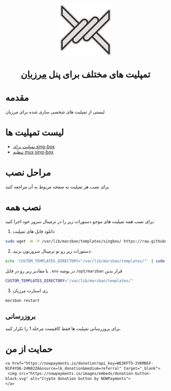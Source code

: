 <p align="center">
  <a href="https://github.com/WhyMan1/marzban-template/" target="_blank" rel="noopener noreferrer">
    <picture>
      <source media="(prefers-color-scheme: dark)" srcset="https://raw.githubusercontent.com/Gozargah/Marzban-docs/master/screenshots/logo-dark.png">
      <img width="160" height="160" src="https://raw.githubusercontent.com/Gozargah/Marzban-docs/master/screenshots/logo-dark.png">
    </picture>
  </a>
</p>
<h1 align="center"/>تمپلیت های مختلف برای پنل  <a href="https://github.com/Gozargah/Marzban">مرزبان</a></h1>

# مقدمه
لیستی از تمپلیت های شخصی سازی شده برای مرزبان

# لیست تمپلیت ها
- [تمپلیت برای sing-box](https://github.com/WhyMan1/marzban-template/tree/master/singbox)
- [تنظیم mux sing-box](https://github.com/WhyMan1/marzban-template/tree/master/mux)


# مراحل نصب
برای نصب هر تمپلیت به صفحه مربوط به آن مراجعه کنید

# نصب همه
برای نصب همه تمپلیت های موجو دستورات زیر را در ترمینال سرور خود اجرا کنید:
1. دانلود فایل های تمپلیت
```sh
sudo wget -N -P /var/lib/marzban/templates/singbox/ https://raw.githubusercontent.com/WhyMan1/marzban-template/master/singbox/default.json
```
2. دستورات زیر رو تو ترمینال سرورتون بزنید:
```sh
echo 'CUSTOM_TEMPLATES_DIRECTORY="/var/lib/marzban/templates/"' | sudo tee -a /opt/marzban/.env
```
یا مقادیر زیر رو در فایل `.env` در پوشه `/opt/marzban` قرار بدین
```sh
CUSTOM_TEMPLATES_DIRECTORY="/var/lib/marzban/templates/"
```

3. ری استارت مرزبان
```sh
marzban restart
```

## بروزرسانی
برای بروزرسانی تمپلیت ها فقط کافیست مرحله 1 را تکرار کنید.

# حمایت از من


    <a href="https://nowpayments.io/donation?api_key=WE3KFT5-2VKMNSF-N1P4YQ6-24N82ZA&source=lk_donation&medium=referral" target="_blank">
     <img src="https://nowpayments.io/images/embeds/donation-button-black.svg" alt="Crypto donation button by NOWPayments">
    </a>
